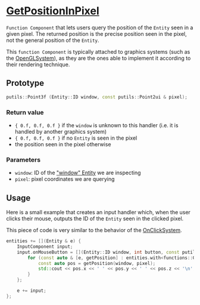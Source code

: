 # [GetPositionInPixel](GetPositionInPixel.hpp)

`Function Component` that lets users query the position of the `Entity` seen in a given pixel. The returned position is the precise position seen in the pixel, not the general position of the `Entity`.

This `function Component` is typically attached to graphics systems (such as the [OpenGLSystem](../../systems/opengl/OpenGLSystem.md)), as they are the ones able to implement it according to their rendering technique.

## Prototype

```cpp
putils::Point3f (Entity::ID window, const putils::Point2ui & pixel);
```

### Return value

* `{ 0.f, 0.f, 0.f }` if the `window` is unknown to this handler (i.e. it is handled by another graphics system)
* `{ 0.f, 0.f, 0.f }` if no `Entity` is seen in the pixel
* the position seen in the pixel otherwise

### Parameters

* `window`: ID of the ["window" Entity](WindowComponent.md) we are inspecting
* `pixel`: pixel coordinates we are querying

## Usage

Here is a small example that creates an input handler which, when the user clicks their mouse, outputs the ID of the `Entity` seen in the clicked pixel.

This piece of code is very similar to the behavior of the [OnClickSystem](../../systems/onclick/OnClickSystem.md).

```cpp
entities += [](Entity & e) {
    InputComponent input;
    input.onMouseButton = [](Entity::ID window, int button, const putils::Point2f & pixel, bool pressed) {
        for (const auto & [e, getPosition] : entities.with<functions::GetPositionInPixel>()) {
            const auto pos = getPosition(window, pixel);
            std::cout << pos.x << ' ' << pos.y << ' ' << pos.z << '\n';
        }
    };

    e += input;
};
```